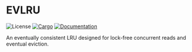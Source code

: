 # EVLRU

![License](https://img.shields.io/badge/license-MIT-green.svg)
[![Cargo](https://img.shields.io/crates/v/evlru.svg)](https://crates.io/crates/evlru)
[![Documentation](https://docs.rs/evlru/badge.svg)](https://docs.rs/evlru)

An eventually consistent LRU designed for lock-free concurrent reads and eventual eviction.
